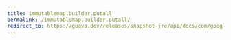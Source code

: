 ```yaml
---
title: immutablemap.builder.putall
permalink: /immutablemap.builder.putall/
redirect_to: https://guava.dev/releases/snapshot-jre/api/docs/com/google/common/collect/ImmutableMap.Builder.html#putAll-java.util.Map-
---
```

